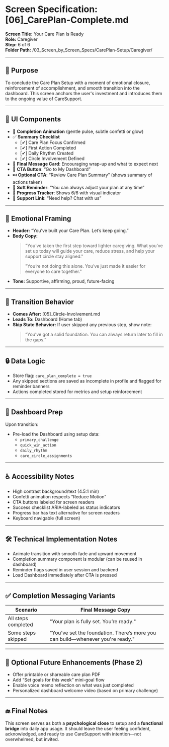 # Screen Specification: [06]_CarePlan-Complete.md

**Screen Title:** Your Care Plan Is Ready  
**Role:** Caregiver  
**Step:** 6 of 6  
**Folder Path:** /03_Screen_by_Screen_Specs/CarePlan-Setup/Caregiver/

---

## 🎯 Purpose
To conclude the Care Plan Setup with a moment of emotional closure, reinforcement of accomplishment, and smooth transition into the dashboard. This screen anchors the user's investment and introduces them to the ongoing value of CareSupport.

---

## 🧩 UI Components

- 🎉 **Completion Animation** (gentle pulse, subtle confetti or glow)
- ✅ **Summary Checklist**
  - [✔] Care Plan Focus Confirmed
  - [✔] First Action Completed
  - [✔] Daily Rhythm Created
  - [✔] Circle Involvement Defined
- 💬 **Final Message Card**: Encouraging wrap-up and what to expect next
- 📌 **CTA Button**: “Go to My Dashboard”
- ⏭️ **Optional CTA**: “Review Care Plan Summary” (shows summary of actions taken)
- 🌱 **Soft Reminder**: “You can always adjust your plan at any time”
- 🧠 **Progress Tracker**: Shows 6/6 with visual indicator
- 📎 **Support Link**: “Need help? Chat with us”

---

## 💬 Emotional Framing

- **Header:** “You’ve built your Care Plan. Let’s keep going.”
- **Body Copy:**
  > "You’ve taken the first step toward lighter caregiving. What you’ve set up today will guide your care, reduce stress, and help your support circle stay aligned."
  >  
  > "You’re not doing this alone. You’ve just made it easier for everyone to care together."
- **Tone:** Supportive, affirming, proud, future-facing

---

## 🔁 Transition Behavior

- **Comes After:** [05]_Circle-Involvement.md
- **Leads To:** Dashboard (Home tab)
- **Skip State Behavior:** If user skipped any previous step, show note:  
  > “You’ve got a solid foundation. You can always return later to fill in the gaps.”

---

## 🔒 Data Logic

- Store flag: `care_plan_complete = true`
- Any skipped sections are saved as incomplete in profile and flagged for reminder banners
- Actions completed stored for metrics and setup reinforcement

---

## 🧠 Dashboard Prep

Upon transition:

- Pre-load the Dashboard using setup data:
  - `primary_challenge`
  - `quick_win_action`
  - `daily_rhythm`
  - `care_circle_assignments`

---

## ♿ Accessibility Notes

- High contrast background/text (4.5:1 min)
- Confetti animation respects “Reduce Motion”
- CTA buttons labeled for screen readers
- Success checklist ARIA-labeled as status indicators
- Progress bar has text alternative for screen readers
- Keyboard navigable (full screen)

---

## 🛠 Technical Implementation Notes

- Animate transition with smooth fade and upward movement
- Completion summary component is modular (can be reused in dashboard)
- Reminder flags saved in user session and backend
- Load Dashboard immediately after CTA is pressed

---

## ✅ Completion Messaging Variants

| Scenario | Final Message Copy |
|----------|---------------------|
| All steps completed | "Your plan is fully set. You’re ready." |
| Some steps skipped | "You’ve set the foundation. There’s more you can build—whenever you're ready." |

---

## 📎 Optional Future Enhancements (Phase 2)

- Offer printable or shareable care plan PDF
- Add “Set goals for this week” mini-goal flow
- Enable voice memo reflection on what was just completed
- Personalized dashboard welcome video (based on primary challenge)

---

## 🔚 Final Notes

This screen serves as both a **psychological close** to setup and a **functional bridge** into daily app usage. It should leave the user feeling confident, acknowledged, and ready to use CareSupport with intention—not overwhelmed, but invited.

